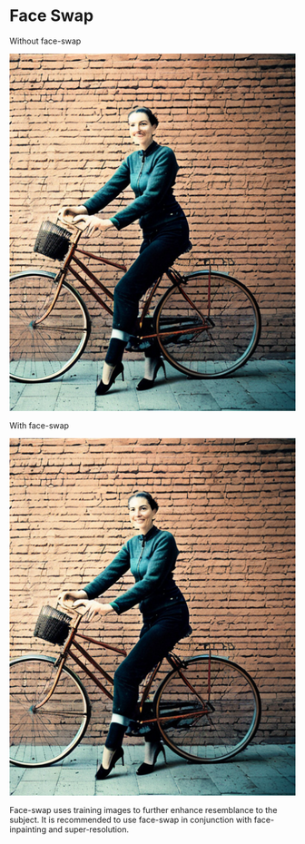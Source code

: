 # Face Swap

<div style={{ display: "grid", 'grid-template-columns': '1fr 1fr', gap: '1.5rem' }}>
<div>
<figcaption>Without face-swap</figcaption>

![source.png](./img/face-swap-before.png)
</div>

<div>
<figcaption>With face-swap</figcaption>

![generated.png](./img/face-swap-after.png)
</div>

</div>

Face-swap uses training images to further enhance resemblance to the subject. It is recommended to use face-swap in conjunction with face-inpainting and super-resolution.
